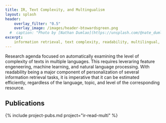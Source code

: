 ```yaml
---
title: IR, Text Complexity, and Multingualism
layout: splash
header:
    overlay_filter: "0.5"
    overlay_image: /images/header-btowardsgreen.png
  #  caption: "Photo by [Nathan Dumlao](https://unsplash.com/@nate_dumlao?utm_source=unsplash&utm_medium=referral&utm_content=creditCopyText) on [Unsplash](https://unsplash.com/s/photos/pages?utm_source=unsplash&utm_medium=referral&utm_content=creditCopyText)"
excerpt:
    information retrieval, text complexity, readability, multilingual, machine learning, natural language processing
---
```

Research agenda focused on automatically examining the level of complexity of texts in multiple languages. This requires leveraring feature engeneering, machine learning, and natural language processing. With readability being a major component of personalization of several information retrieval tasks, it is imperative that it can be estimated efficiently, regardless of the language, topic, and level of the corresponding resource.

## Publications
{% include project-pubs.md project="ir-read-multi" %}
